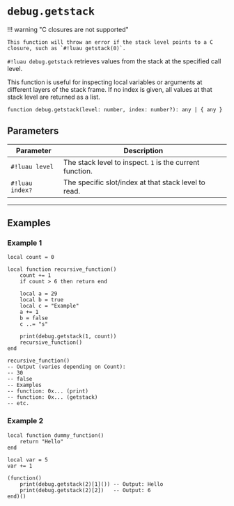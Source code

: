 # `debug.getstack`

!!! warning "C closures are not supported"

    This function will throw an error if the stack level points to a C closure, such as `#!luau getstack(0)`.

`#!luau debug.getstack` retrieves values from the stack at the specified call level.

This function is useful for inspecting local variables or arguments at different layers of the stack frame. If no index is given, all values at that stack level are returned as a list.

```luau
function debug.getstack(level: number, index: number?): any | { any }
```

## Parameters

| Parameter         | Description                                                       |
|-------------------|-------------------------------------------------------------------|
| `#!luau level`     | The stack level to inspect. `1` is the current function.          |
| `#!luau index?`    | The specific slot/index at that stack level to read.   |

---

## Examples

### Example 1

```luau title="Retrieving multiple values from the stack" linenums="1"
local count = 0

local function recursive_function()
    count += 1
    if count > 6 then return end

    local a = 29
    local b = true
    local c = "Example"
    a += 1
    b = false
    c ..= "s"

    print(debug.getstack(1, count))
    recursive_function()
end

recursive_function()
-- Output (varies depending on Count):
-- 30
-- false
-- Examples
-- function: 0x... (print)
-- function: 0x... (getstack)
-- etc.
```

### Example 2

```luau title="Retrieving values from the caller's stack" linenums="1"
local function dummy_function()
    return "Hello"
end

local var = 5
var += 1

(function()
    print(debug.getstack(2)[1]()) -- Output: Hello
    print(debug.getstack(2)[2])   -- Output: 6
end)()
```
